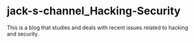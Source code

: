 # jack-s-channel_Hacking-Security
This is a blog that studies and deals with recent issues related to hacking and security.
